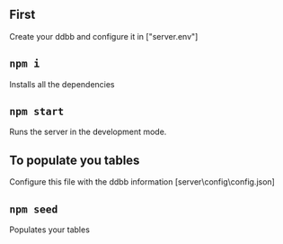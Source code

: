 ##  First

Create your ddbb and configure it in ["server\.env"]

## `npm i`

Installs all the dependencies

## `npm start`

Runs the server in the development mode.

## To populate you tables

Configure this file with the ddbb information [server\config\config.json]

## `npm seed`

Populates your tables
